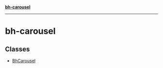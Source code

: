 [**bh-carousel**](README.md)

---

# bh-carousel

## Classes

- [BhCarousel](classes/BhCarousel.md)
